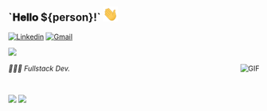 <h2> `𝐇𝐞𝐥𝐥𝐨 ${person}!` <img src="https://github.com/ABSphreak/ABSphreak/blob/master/gifs/Hi.gif" width="30px"></h2>

[![Linkedin](https://img.shields.io/badge/LinkedIn-0077B5?style=for-the-badge&logo=linkedin&logoColor=white)](https://www.linkedin.com/in/joaofelipeleonello/)
[![Gmail](https://img.shields.io/badge/Gmail-D14836?style=for-the-badge&logo=gmail&logoColor=white)](mailto:jfelipe.pl@gmail.com)


<p>
<img src="https://visitor-badge.laobi.icu/badge?page_id=JoaoLeonello" id="counter">
</p>

<img align="right" alt="GIF" src="https://media1.giphy.com/media/o0vwzuFwCGAFO/200w.webp?cid=ecf05e47592k99ty25619achsfag0014n4voi03i33hqv7uj&rid=200w.webp" />
<p><em>👨🏻‍💻 Fullstack Dev.</em></p>

<br>

<p>
  <img src="https://github-readme-stats.vercel.app/api?username=JoaoLeonello&show_icons=true&theme=gotham">
  <img src="https://github-readme-stats.vercel.app/api/top-langs/?username=JoaoLeonello&langs_count=10&theme=gotham&layout=compact">
</p>
